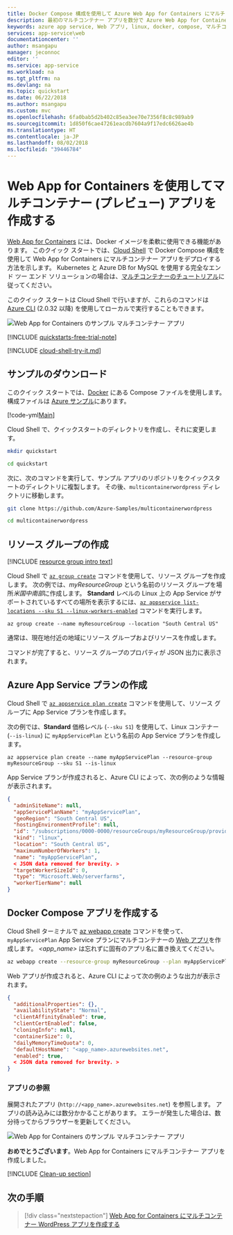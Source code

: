 ```yaml
---
title: Docker Compose 構成を使用して Azure Web App for Containers にマルチコンテナー (プレビュー) アプリを作成する
description: 最初のマルチコンテナー アプリを数分で Azure Web App for Containers にデプロイする
keywords: azure app service, Web アプリ, linux, docker, compose, マルチコンテナー, マルチ コンテナー, コンテナー用の Web アプリ, 複数のコンテナー, コンテナー, kubernetes, wordpress, azure db for mysql, コンテナーを使用した運用データベース
services: app-service\web
documentationcenter: ''
author: msangapu
manager: jeconnoc
editor: ''
ms.service: app-service
ms.workload: na
ms.tgt_pltfrm: na
ms.devlang: na
ms.topic: quickstart
ms.date: 06/22/2018
ms.author: msangapu
ms.custom: mvc
ms.openlocfilehash: 6fa0bab5d2b402c85ea3ee70e7356f8c8c989ab9
ms.sourcegitcommit: 1d850f6cae47261eacdb7604a9f17edc6626ae4b
ms.translationtype: HT
ms.contentlocale: ja-JP
ms.lasthandoff: 08/02/2018
ms.locfileid: "39446784"
---
```

# <a name="create-a-multi-container-preview-app-using-web-app-for-containers"></a>Web App for Containers を使用してマルチコンテナー (プレビュー) アプリを作成する

[Web App for Containers](app-service-linux-intro.md) には、Docker イメージを柔軟に使用できる機能があります。 このクイック スタートでは、[Cloud Shell](https://docs.microsoft.com/en-us/azure/cloud-shell/overview) で Docker Compose 構成を使用して Web App for Containers にマルチコンテナー アプリをデプロイする方法を示します。 Kubernetes と Azure DB for MySQL を使用する完全なエンド ツー エンド ソリューションの場合は、[マルチコンテナーのチュートリアル](tutorial-multi-container-app.md)に従ってください。

このクイック スタートは Cloud Shell で行いますが、これらのコマンドは [Azure CLI](/cli/azure/install-azure-cli) (2.0.32 以降) を使用してローカルで実行することもできます。 

![Web App for Containers のサンプル マルチコンテナー アプリ][1]

[!INCLUDE [quickstarts-free-trial-note](../../../includes/quickstarts-free-trial-note.md)]

[!INCLUDE [cloud-shell-try-it.md](../../../includes/cloud-shell-try-it.md)]

## <a name="download-the-sample"></a>サンプルのダウンロード

このクイック スタートでは、[Docker](https://docs.docker.com/compose/wordpress/#define-the-project) にある Compose ファイルを使用します。 構成ファイルは [Azure サンプル](https://github.com/Azure-Samples/multicontainerwordpress)にあります。

[!code-yml[Main](../../../azure-app-service-multi-container/docker-compose-wordpress.yml)]

Cloud Shell で、クイックスタートのディレクトリを作成し、それに変更します。

```bash
mkdir quickstart

cd quickstart
```

次に、次のコマンドを実行して、サンプル アプリのリポジトリをクイックスタートのディレクトリに複製します。 その後、`multicontainerwordpress` ディレクトリに移動します。

```bash
git clone https://github.com/Azure-Samples/multicontainerwordpress

cd multicontainerwordpress
```

## <a name="create-a-resource-group"></a>リソース グループの作成

[!INCLUDE [resource group intro text](../../../includes/resource-group.md)]

Cloud Shell で [`az group create`](/cli/azure/group?view=azure-cli-latest#az-group-create) コマンドを使用して、リソース グループを作成します。 次の例では、*myResourceGroup* という名前のリソース グループを場所*米国中南部*に作成します。 **Standard** レベルの Linux 上の App Service がサポートされているすべての場所を表示するには、[`az appservice list-locations --sku S1 --linux-workers-enabled`](/cli/azure/appservice?view=azure-cli-latest#az-appservice-list-locations) コマンドを実行します。

```azurecli-interactive
az group create --name myResourceGroup --location "South Central US"
```

通常は、現在地付近の地域にリソース グループおよびリソースを作成します。

コマンドが完了すると、リソース グループのプロパティが JSON 出力に表示されます。

## <a name="create-an-azure-app-service-plan"></a>Azure App Service プランの作成

Cloud Shell で [`az appservice plan create`](/cli/azure/appservice/plan?view=azure-cli-latest#az-appservice-plan-create) コマンドを使用して、リソース グループに App Service プランを作成します。

次の例では、**Standard** 価格レベル (`--sku S1`) を使用して、Linux コンテナー (`--is-linux`) に `myAppServicePlan` という名前の App Service プランを作成します。

```azurecli-interactive
az appservice plan create --name myAppServicePlan --resource-group myResourceGroup --sku S1 --is-linux
```

App Service プランが作成されると、Azure CLI によって、次の例のような情報が表示されます。

```json
{
  "adminSiteName": null,
  "appServicePlanName": "myAppServicePlan",
  "geoRegion": "South Central US",
  "hostingEnvironmentProfile": null,
  "id": "/subscriptions/0000-0000/resourceGroups/myResourceGroup/providers/Microsoft.Web/serverfarms/myAppServicePlan",
  "kind": "linux",
  "location": "South Central US",
  "maximumNumberOfWorkers": 1,
  "name": "myAppServicePlan",
  < JSON data removed for brevity. >
  "targetWorkerSizeId": 0,
  "type": "Microsoft.Web/serverfarms",
  "workerTierName": null
}
```

## <a name="create-a-docker-compose-app"></a>Docker Compose アプリを作成する

Cloud Shell ターミナルで [az webapp create](/cli/azure/webapp?view=azure-cli-latest#az-webapp-create) コマンドを使って、`myAppServicePlan` App Service プランにマルチコンテナーの [Web アプリ](app-service-linux-intro.md)を作成します。 _\<app_name>_ は忘れずに固有のアプリ名に置き換えてください。

```bash
az webapp create --resource-group myResourceGroup --plan myAppServicePlan --name <app_name> --multicontainer-config-type compose --multicontainer-config-file compose-wordpress.yml
```

Web アプリが作成されると、Azure CLI によって次の例のような出力が表示されます。

```json
{
  "additionalProperties": {},
  "availabilityState": "Normal",
  "clientAffinityEnabled": true,
  "clientCertEnabled": false,
  "cloningInfo": null,
  "containerSize": 0,
  "dailyMemoryTimeQuota": 0,
  "defaultHostName": "<app_name>.azurewebsites.net",
  "enabled": true,
  < JSON data removed for brevity. >
}
```

### <a name="browse-to-the-app"></a>アプリの参照

展開されたアプリ (`http://<app_name>.azurewebsites.net`) を参照します。 アプリの読み込みには数分かかることがあります。 エラーが発生した場合は、数分待ってからブラウザーを更新してください。

![Web App for Containers のサンプル マルチコンテナー アプリ][1]

**おめでとうございます**。Web App for Containers にマルチコンテナー アプリを作成しました。

[!INCLUDE [Clean-up section](../../../includes/cli-script-clean-up.md)]

## <a name="next-steps"></a>次の手順

> [!div class="nextstepaction"]
> [Web App for Containers にマルチコンテナー WordPress アプリを作成する](tutorial-multi-container-app.md)

<!--Image references-->
[1]: ./media/tutorial-multi-container-app/azure-multi-container-wordpress-install.png